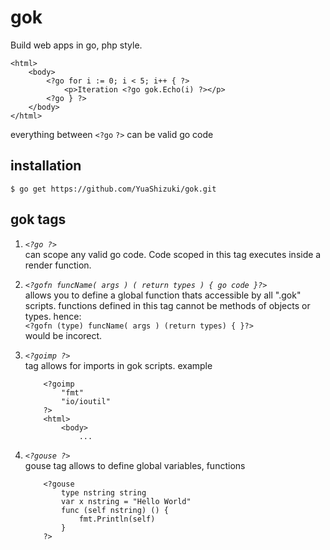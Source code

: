 gok
===
Build web apps in go, php style.
```text
<html>
	<body>
		<?go for i := 0; i < 5; i++ { ?>
			<p>Iteration <?go gok.Echo(i) ?></p>
		<?go } ?>
	</body>
</html>
```
everything between `<?go` `?>` can be valid go code

installation
------------
`$ go get https://github.com/YuaShizuki/gok.git`

gok tags
--------
1.	*`<?go ?>`*   
	can scope any valid go code. Code scoped in this tag 
	executes inside a render function. 

2.	*`<?gofn funcName( args ) ( return types ) { go code }?>`*   
	allows you to define a global function thats accessible by all ".gok" scripts.
	functions defined in this tag cannot be methods of objects or types.
	hence:    	
	`<?gofn (type) funcName( args ) (return types) { }?>`   
	would be incorect.

3. *`<?goimp ?>`*   
	tag allows for imports in gok scripts. example   
	```text
		<?goimp 
			"fmt"
			"io/ioutil"
		?>
		<html>
			<body>
				...
	```
4. *`<?gouse ?>`*   
	gouse tag allows to define global variables, functions   
	      
	```text
		<?gouse
			type nstring string 
			var x nstring = "Hello World"
			func (self nstring) () { 
				fmt.Println(self)
			}
		?>    
	```

